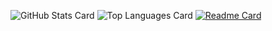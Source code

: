 ![GitHub Stats Card](https://github-readme-stats.vercel.app/api?username=Masamine)
![Top Languages Card](https://github-readme-stats.vercel.app/api/top-langs/?username=Masamine)
[![Readme Card](https://github-readme-stats.vercel.app/api/pin/?username=Masamine&repo=github-readme-stats)](https://github.com/anuraghazra/github-readme-stats)
